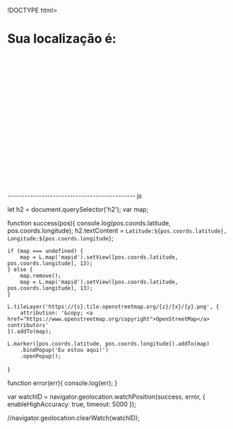 !DOCTYPE html>
<html lang="pt-br">
<head>
    <meta charset="UTF-8">
    <meta http-equiv="X-UA-Compatible" content="IE=edge">
    <meta name="viewport" content="width=device-width, initial-scale=1.0">
    <link rel="stylesheet" href="https://unpkg.com/leaflet@1.7.1/dist/leaflet.css"
    integrity="sha512-xodZBNTC5n17Xt2atTPuE1HxjVMSvLVW9ocqUKLsCC5CXdbqCmblAshOMAS6/keqq/sMZMZ19scR4PsZChSR7A=="
    crossorigin=""/>
     <!-- Make sure you put this AFTER Leaflet's CSS -->
    <script src="https://unpkg.com/leaflet@1.7.1/dist/leaflet.js"
    integrity="sha512-XQoYMqMTK8LvdxXYG3nZ448hOEQiglfqkJs1NOQV44cWnUrBc8PkAOcXy20w0vlaXaVUearIOBhiXZ5V3ynxwA=="
    crossorigin=""></script>
    <title>Leaflet</title>
    <style>
        #mapid { 
            height: 300px;
            width: 50%;
         }
    </style>
</head>
<body>
    <h1>Sua localização é:</h1>
    <h2></h2>
    <div id="mapid"></div>
    <script src="./script.js"></script>
</body>
</html>
---------------------------------------------
js


let h2 = document.querySelector('h2');
var map;

function success(pos){
    console.log(pos.coords.latitude, pos.coords.longitude);
    h2.textContent = `Latitude:${pos.coords.latitude}, Longitude:${pos.coords.longitude}`;

    if (map === undefined) {
        map = L.map('mapid').setView([pos.coords.latitude, pos.coords.longitude], 13);
    } else {
        map.remove();
        map = L.map('mapid').setView([pos.coords.latitude, pos.coords.longitude], 13);
    }

    L.tileLayer('https://{s}.tile.openstreetmap.org/{z}/{x}/{y}.png', {
        attribution: '&copy; <a href="https://www.openstreetmap.org/copyright">OpenStreetMap</a> contributors'
    }).addTo(map);

    L.marker([pos.coords.latitude, pos.coords.longitude]).addTo(map)
        .bindPopup('Eu estou aqui!')
        .openPopup();
}

function error(err){
    console.log(err);
}

var watchID = navigator.geolocation.watchPosition(success, error, {
    enableHighAccuracy: true,
    timeout: 5000
});

//navigator.geolocation.clearWatch(watchID);
